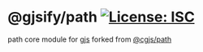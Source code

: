 # @gjsify/path [![License: ISC](https://img.shields.io/badge/License-ISC-yellow.svg)](https://opensource.org/licenses/ISC)

path core module for [gjs](https://gitlab.gnome.org/GNOME/gjs) forked from [@cgjs/path](https://github.com/cgjs/cgjs/tree/master/packages/path)
